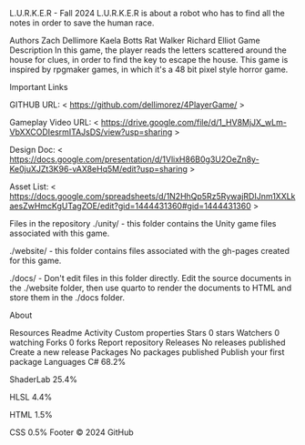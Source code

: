 L.U.R.K.E.R - Fall 2024
L.U.R.K.E.R is about a robot who has to find all the notes in order to save the human race.

Authors
Zach Dellimore
Kaela Botts
Rat Walker
Richard Elliot
Game Description
In this game, the player reads the letters scattered around the house for clues, in order to find the key to escape the house. This game is inspired by rpgmaker games, in which it's a 48 bit pixel style horror game.

Important Links

GITHUB URL: < https://github.com/dellimorez/4PlayerGame/ >

Gameplay Video URL: < https://drive.google.com/file/d/1_HV8MjJX_wLm-VbXXCODIesrmITAJsDS/view?usp=sharing >

Design Doc: < https://docs.google.com/presentation/d/1VlixH86B0g3U2OeZn8y-Ke0juXJZt3K96-vAX8eHq5M/edit?usp=sharing >

Asset List: < https://docs.google.com/spreadsheets/d/1N2HhQp5Rz5RywajRDIJnm1XXLkaesZwHmcKgUTagZOE/edit?gid=1444431360#gid=1444431360 >

Files in the repository
./unity/ - this folder contains the Unity game files associated with this game.

./website/ - this folder contains files associated with the gh-pages created for this game.

./docs/ - Don't edit files in this folder directly. Edit the source documents in the ./website folder, then use quarto to render the documents to HTML and store them in the ./docs folder.

About


Resources
 Readme
 Activity
 Custom properties
Stars
 0 stars
Watchers
 0 watching
Forks
 0 forks
Report repository
Releases
No releases published
Create a new release
Packages
No packages published
Publish your first package
Languages
C#
68.2%
 
ShaderLab
25.4%
 
HLSL
4.4%
 
HTML
1.5%
 
CSS
0.5%
Footer
© 2024 GitHub
